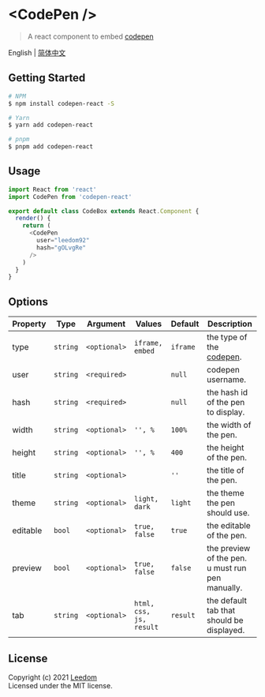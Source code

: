 # &lt;CodePen /&gt;

> A react component to embed [codepen](http://codepen.io)

English | [简体中文](./README.zh-CN.md)

## Getting Started

```bash
# NPM
$ npm install codepen-react -S

# Yarn
$ yarn add codepen-react

# pnpm
$ pnpm add codepen-react
```

## Usage

```js
import React from 'react'
import CodePen from 'codepen-react'

export default class CodeBox extends React.Component {
  render() {
    return (
      <CodePen
        user="leedom92"
        hash="gOLvgRe"
      />
    )
  }
}
```

## Options

Property | Type     | Argument     | Values                   | Default   | Description
---------|----------|--------------|--------------------------|-----------|------------
type     | `string` | `<optional>` | `iframe, embed`          | `iframe`  | the type of the [codepen](http://codepen.io).
user     | `string` | `<required>` |                          | `null`    | codepen username.
hash     | `string` | `<required>` |                          | `null`    | the hash id of the pen to display.
width    | `string` | `<optional>` | `'', %`                  | `100%`    | the width of the pen.
height   | `string` | `<optional>` | `'', %`                  | `400`     | the height of the pen.
title    | `string` | `<optional>` |                          | `''`      | the title of the pen.
theme    | `string` | `<optional>` | `light, dark`            | `light`   | the theme the pen should use.
editable | `bool`   | `<optional>` | `true, false`            | `true`    | the editable of the pen.
preview  | `bool`   | `<optional>` | `true, false`            | `false`   | the preview of the pen. u must run pen manually.
tab      | `string` | `<optional>` | `html, css, js, result`  | `result`  | the default tab that should be displayed.

## License
Copyright (c) 2021 [Leedom](https://github.com/leedom92)  
Licensed under the MIT license.
